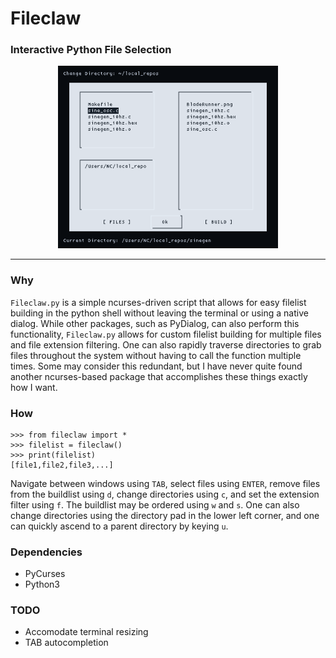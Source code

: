 # Fileclaw
### Interactive Python File Selection

<p align="center">
<img src="image_2.png" width="70%" height="70%"/>
<p/>

---

### Why

```Fileclaw.py``` is a simple ncurses-driven script that allows for easy filelist building 
in the python shell without leaving the terminal or using a native dialog. While other 
packages, such as PyDialog, can also perform this functionality, ```Fileclaw.py``` allows for
custom filelist building for multiple files and file extension filtering.
One can also rapidly traverse directories to grab files throughout the
system without having to call the function multiple times. Some may consider this redundant, but
I have never quite found another ncurses-based package that accomplishes these things 
exactly how I want. 

### How

```
>>> from fileclaw import *
>>> filelist = fileclaw()
>>> print(filelist)
[file1,file2,file3,...]
```

Navigate between windows using ```TAB```, select files using ```ENTER```, remove files 
from the buildlist using ```d```, change directories using ```c```,
 and set the extension filter using ```f```. The buildlist may be ordered
using ```w``` and ```s```. One can also change directories using the
directory pad in the lower left corner, and one can quickly ascend to a
parent directory by keying ```u```.

### Dependencies

* PyCurses
* Python3

### TODO

* Accomodate terminal resizing
* TAB autocompletion
